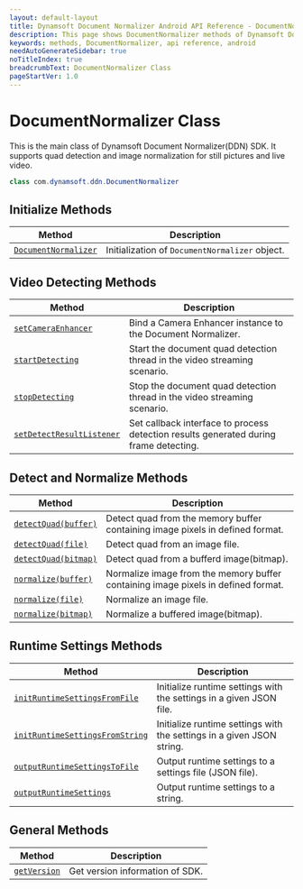 ```yaml
---
layout: default-layout
title: Dynamsoft Document Normalizer Android API Reference - DocumentNormalizer Methods
description: This page shows DocumentNormalizer methods of Dynamsoft Document Normalizer for Android SDK.
keywords: methods, DocumentNormalizer, api reference, android
needAutoGenerateSidebar: true
noTitleIndex: true
breadcrumbText: DocumentNormalizer Class
pageStartVer: 1.0
---
```


# DocumentNormalizer Class

This is the main class of Dynamsoft Document Normalizer(DDN) SDK. It supports quad detection and image normalization for still pictures and live video.

```java
class com.dynamsoft.ddn.DocumentNormalizer
```

## Initialize Methods

  | Method               | Description |
  |----------------------|-------------|
  | [`DocumentNormalizer`](document-normalizer-init.md#documentnormalizer) | Initialization of `DocumentNormalizer` object.|

## Video Detecting Methods

  | Method               | Description |
  |----------------------|-------------|
  | [`setCameraEnhancer`](document-normalizer-video.md#setcameraenhancer) | Bind a Camera Enhancer instance to the Document Normalizer.  |
  | [`startDetecting`](document-normalizer-video.md#startdetecting) | Start the document quad detection thread in the video streaming scenario. |
  | [`stopDetecting`](document-normalizer-video.md#stopdetecting) | Stop the document quad detection thread in the video streaming scenario.  |
  | [`setDetectResultListener`](document-normalizer-video.md#setdetectresultlistener) | Set callback interface to process detection results generated during frame detecting. |

## Detect and Normalize Methods

  | Method               | Description |
  |----------------------|-------------|
  | [`detectQuad(buffer)`](document-normalizer-normalizing.md#detectquad(buffer)) | Detect quad from the memory buffer containing image pixels in defined format. |
  | [`detectQuad(file)`](document-normalizer-normalizing#detectquad(file)) | Detect quad from an image file. |
  | [`detectQuad(bitmap)`](document-normalizer-normalizing#detectquad(bitmap)) | Detect quad from a bufferd image(bitmap). |
  | [`normalize(buffer)`](document-normalizer-normalizing#normalize(buffer)) | Normalize image from the memory buffer containing image pixels in defined format. |
  | [`normalize(file)`](document-normalizer-normalizing#normalize(file)) | Normalize an image file. |
  | [`normalize(bitmap)`](document-normalizer-normalizing#normalize(bitmap)) | Normalize a buffered image(bitmap). |
  
## Runtime Settings Methods

  | Method               | Description |
  |----------------------|-------------|
  | [`initRuntimeSettingsFromFile`](document-normalizer-settings.md#initruntimesettingsfromfile)  | Initialize runtime settings with the settings in a given JSON file. |
  | [`initRuntimeSettingsFromString`](document-normalizer-settings.md#initruntimesettingsfromstring) | Initialize runtime settings with the settings in a given JSON string. |
  | [`outputRuntimeSettingsToFile`](document-normalizer-settings.md#outputruntimesettingstofile) | Output runtime settings to a settings file (JSON file). |
  | [`outputRuntimeSettings`](document-normalizer-settings.md#outputruntimesettings) | Output runtime settings to a string. |

## General Methods

  | Method               | Description |
  |----------------------|-------------|
  | [`getVersion`](document-normalizer-general.md#getversion) | Get version information of SDK.|
